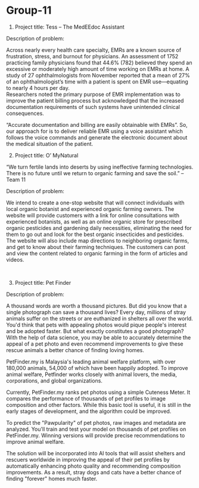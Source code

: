 # Group-11

1.	Project title:  Tess – The MedEEdoc Assistant
  
  
Description of problem: 

Across nearly every health care specialty, EMRs are a known source of frustration, stress, and burnout for physicians. An assessment of 1752 practicing family physicians found that 44.6% (782) believed they spend an excessive or moderately high amount of time working on EMRs at home.  A study of 27 ophthalmologists from November reported that a mean of 27% of an ophthalmologist’s time with a patient is spent on EMR use—equating to nearly 4 hours per day.  
Researchers noted the primary purpose of EMR implementation was to improve the patient billing process but acknowledged that the increased documentation requirements of such systems have unintended clinical consequences.

“Accurate documentation and billing are easily obtainable with EMRs”. So, our approach for is to deliver reliable EMR using a voice assistant which follows the voice commands and generate the electronic document about the medical situation of the patient.



2.	Project title: O’ MyNatural

  “We turn fertile lands into deserts by using ineffective farming technologies. There is no future until we return to organic farming and save the soil.” – Team 11
  
Description of problem: 

We intend to create a one-stop website that will connect individuals with local organic botanist and experienced organic farming owners. The website will provide customers with a link for online consultations with experienced botanists, as well as an online organic store for prescribed organic pesticides and gardening daily necessities, eliminating the need for them to go out and look for the best organic insecticides and pesticides. The website will also include map directions to neighboring organic farms, and get to know about their farming techniques. The customers can post and view the content related to organic farming in the form of articles and videos.

 

3.	Project title: Pet Finder
  
  
Description of problem: 

A thousand words are worth a thousand pictures. But did you know that a single photograph can save a thousand lives? Every day, millions of stray animals suffer on the streets or are euthanized in shelters all over the world. You'd think that pets with appealing photos would pique people's interest and be adopted faster. But what exactly constitutes a good photograph? With the help of data science, you may be able to accurately determine the appeal of a pet photo and even recommend improvements to give these rescue animals a better chance of finding loving homes. 

PetFinder.my is Malaysia's leading animal welfare platform, with over 180,000 animals, 54,000 of which have been happily adopted. To improve animal welfare, Petfinder works closely with animal lovers, the media, corporations, and global organizations.


Currently, PetFinder.my ranks pet photos using a simple Cuteness Meter. It compares the performance of thousands of pet profiles to image composition and other factors. While this basic tool is useful, it is still in the early stages of development, and the algorithm could be improved. 

To predict the "Pawpularity" of pet photos, raw images and metadata are analyzed. You'll train and test your model on thousands of pet profiles on PetFinder.my. Winning versions will provide precise recommendations to improve animal welfare. 

The solution will be incorporated into AI tools that will assist shelters and rescuers worldwide in improving the appeal of their pet profiles by automatically enhancing photo quality and recommending composition improvements. As a result, stray dogs and cats have a better chance of finding "forever" homes much faster.
